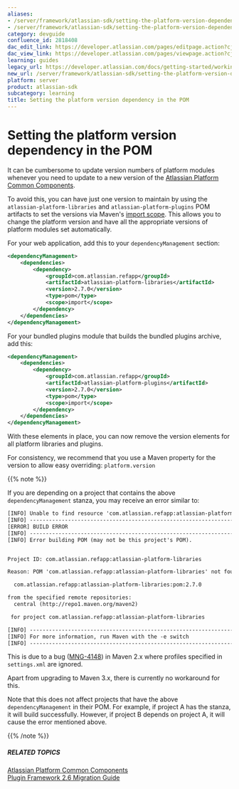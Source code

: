 ```yaml
---
aliases:
- /server/framework/atlassian-sdk/setting-the-platform-version-dependency-in-the-pom-2818408.html
- /server/framework/atlassian-sdk/setting-the-platform-version-dependency-in-the-pom-2818408.md
category: devguide
confluence_id: 2818408
dac_edit_link: https://developer.atlassian.com/pages/editpage.action?cjm=wozere&pageId=2818408
dac_view_link: https://developer.atlassian.com/pages/viewpage.action?cjm=wozere&pageId=2818408
learning: guides
legacy_url: https://developer.atlassian.com/docs/getting-started/working-with-the-pom/setting-the-platform-version-dependency-in-the-pom
new_url: /server/framework/atlassian-sdk/setting-the-platform-version-dependency-in-the-pom
platform: server
product: atlassian-sdk
subcategory: learning
title: Setting the platform version dependency in the POM
---
```

# Setting the platform version dependency in the POM

It can be cumbersome to update version numbers of platform modules whenever you need to update to a new version of the [Atlassian Platform Common Components](/server/framework/atlassian-sdk/atlassian-platform-common-components).

To avoid this, you can have just one version to maintain by using the `atlassian-platform-libraries` and `atlassian-platform-plugins` POM artifacts to set the versions via Maven's <a href="http://maven.apache.org/guides/introduction/introduction-to-dependency-mechanism.html#Importing_Dependencies" class="external-link">import scope</a>. This allows you to change the platform version and have all the appropriate versions of platform modules set automatically.

For your web application, add this to your `dependencyManagement` section:

``` xml
<dependencyManagement>
    <dependencies>
        <dependency>
            <groupId>com.atlassian.refapp</groupId>
            <artifactId>atlassian-platform-libraries</artifactId>
            <version>2.7.0</version>
            <type>pom</type>
            <scope>import</scope>
        </dependency>
    </dependencies>
</dependencyManagement>
```

For your bundled plugins module that builds the bundled plugins archive, add this:

``` xml
<dependencyManagement>
    <dependencies>
        <dependency>
            <groupId>com.atlassian.refapp</groupId>
            <artifactId>atlassian-platform-plugins</artifactId>
            <version>2.7.0</version>
            <type>pom</type>
            <scope>import</scope>
        </dependency>
    </dependencies>
</dependencyManagement>
```

With these elements in place, you can now remove the version elements for all platform libraries and plugins.

For consistency, we recommend that you use a Maven property for the version to allow easy overriding: `platform.version`

{{% note %}}

If you are depending on a project that contains the above `dependencyManagement` stanza, you may receive an error similar to:

``` xml
[INFO] Unable to find resource 'com.atlassian.refapp:atlassian-platform-libraries:pom:2.7.0' in repository central (http://repo1.maven.org/maven2)
[INFO] ------------------------------------------------------------------------
[ERROR] BUILD ERROR
[INFO] ------------------------------------------------------------------------
[INFO] Error building POM (may not be this project's POM).


Project ID: com.atlassian.refapp:atlassian-platform-libraries

Reason: POM 'com.atlassian.refapp:atlassian-platform-libraries' not found in repository: Unable to download the artifact from any repository

  com.atlassian.refapp:atlassian-platform-libraries:pom:2.7.0

from the specified remote repositories:
  central (http://repo1.maven.org/maven2)

 for project com.atlassian.refapp:atlassian-platform-libraries

[INFO] ------------------------------------------------------------------------
[INFO] For more information, run Maven with the -e switch
[INFO] ------------------------------------------------------------------------
```

  
This is due to a bug (<a href="http://jira.codehaus.org/browse/MNG-4148" class="external-link">MNG-4148</a>) in Maven 2.x where profiles specified in `settings.xml` are ignored.

Apart from upgrading to Maven 3.x, there is currently no workaround for this.

Note that this does not affect projects that have the above `dependencyManagement` in their POM. For example, if project A has the stanza, it will build successfully. However, if project B depends on project A, it will cause the error mentioned above.

{{% /note %}}

##### RELATED TOPICS

[Atlassian Platform Common Components](/server/framework/atlassian-sdk/atlassian-platform-common-components)  
[Plugin Framework 2.6 Migration Guide](https://developer.atlassian.com/pages/viewpage.action?pageId=852068)








































































































